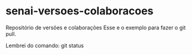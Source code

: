 # senai-versoes-colaboracoes
Repositório de versões e colaborações 
Esse e o exemplo para fazer o git pull.



Lembrei do comando: git status 